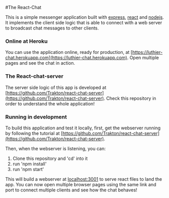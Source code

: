 #The React-Chat

This is a simple messenger application built with [express](http://expressjs.com), [react](https://facebook.github.io/react/) and [nodejs](https://nodejs.org/). It implements the client side logic that is able to connect with a web server to broadcast chat messages to other clients.

### Online at Heroku

You can use the application online, ready for production, at [https://luthier-chat.herokuapp.com](https://luthier-chat.herokuapp.com). Open multiple pages and see the chat in action.

### The React-chat-server

The server side logic of this app is developed at [https://github.com/Trakton/react-chat-server](https://github.com/Trakton/react-chat-server). Check this repository in order to understand the whole application!

### Running in development

To build this application and test it locally, first, get the webserver running by following the tutorial at [https://github.com/Trakton/react-chat-server](https://github.com/Trakton/react-chat-server).

Then, when the webserver is listening, you can:

1. Clone this repository and 'cd' into it
1. run 'npm install' 
1. run 'npm start'

This will build a webserver at [localhost:3001](localhost:3001) to serve react files to land the app. You can now open multiple browser pages using the same link and port to connect multiple clients and see how the chat behaves!
